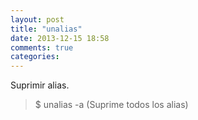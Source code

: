 ```yaml
---
layout: post
title: "unalias"
date: 2013-12-15 18:58
comments: true
categories: 
---
```

Suprimir alias.

>$ unalias -a (Suprime todos los alias)

